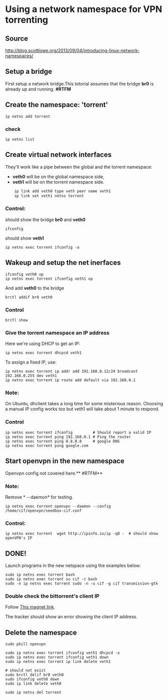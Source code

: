 Using a network namespace for VPN torrenting
=====================================

## Source
http://blog.scottlowe.org/2013/09/04/introducing-linux-network-namespaces/


## Setup a bridge

First setup a network bridge.This totorial assumes that the bridge **br0** is already up and running. **#RTFM**


## Create the namespace: 'torrent'
	ip netns add torrent

### check
	ip netns list


## Create virtual network interfaces

They'll work like a pipe between the global and the torrent namespace:

- **veth0** will be on the global namespace side, 
- **veth1** will be on the torrent namespace side.

```sh
	ip link add veth0 type veth peer name veth1
	ip link set veth1 netns torrent
```

### Control:

should show the bridge **br0** and **veth0** 

	ifconfig  

should show **veth1**

	ip netns exec torrent ifconfig -a  



## Wakeup and setup the net inerfaces

	ifconfig veth0 up
	ip netns exec torrent ifconfig veth1 up


And add **veth0** to the bridge

	brctl addif br0 veth0

### Control
	brctl show


### Give the torrent namespace an IP address

Here we're using DHCP to get an IP:

	ip netns exec torrent dhcpcd veth1

To assign a fixed IP, use: 

	ip netns exec torrent ip addr add 192.168.0.12/24 broadcast 192.168.0.255 dev veth1
	ip netns exec torrent ip route add default via 192.168.0.1



### Note: 
On Ubuntu, dhclient takes a long time for some misterious reason. Choosing a manual IP config works too but veth1 will take about 1 minute to respond.

### Control

	ip netns exec torrent ifconfig         # Should report a valid IP
	ip netns exec torrent ping 192.168.0.1 # Ping the router
	ip netns exec torrent ping 8.8.8.8     # google DNS
	ip netns exec torrent ping google.com


##  Start openvpn in the new namespace
Openvpn config not covered here.** #RTFM**

### Note:
Remove * --daemon*  for testing.

	ip netns exec torrent openvpn --daemon --config /home/cif/openvpn/seedbox-cif.conf


### Control:

	ip netns exec torrent  wget http://ipinfo.io/ip -qO -  # should show openVPN's IP


## DONE!

Launch programs in the new netspace using the examples below: 

	sudo ip netns exec torrent bash 
	sudo ip netns exec torrent su cif -c bash
	sudo -n ip netns exec torrent sudo -n -u cif -g cif transmission-gtk 


### Double check the bittorrent's client IP
Follow [This magnet link](magnet:?xt=urn:btih:2fa71a2dbb7d53a39373a9c4e2c9d89aaa7a6db1&dn=checkMyTorrentIp.png&tr=http%3A%2F%2Fcheckmytorrentip.net%2Ftorrentip%2Fannounce.php "This magnet link"). 

The tracker should show an error showing the client IP address.




## Delete the namespace

	sudo pkill openvpn

	sudo ip netns exec torrent ifconfig veth1 dhcpcd -x
	sudo ip netns exec torrent ifconfig veth1 down
	sudo ip netns exec torrent ip link delete veth1

	# should not exist
	sudo brctl delif br0 veth0
	sudo ifconfig veth0 down
	sudo ip link delete veth0

	sudo ip netns del torrent
